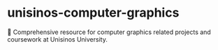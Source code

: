# unisinos-computer-graphics
🌌 Comprehensive resource for computer graphics related projects and coursework at Unisinos University.
